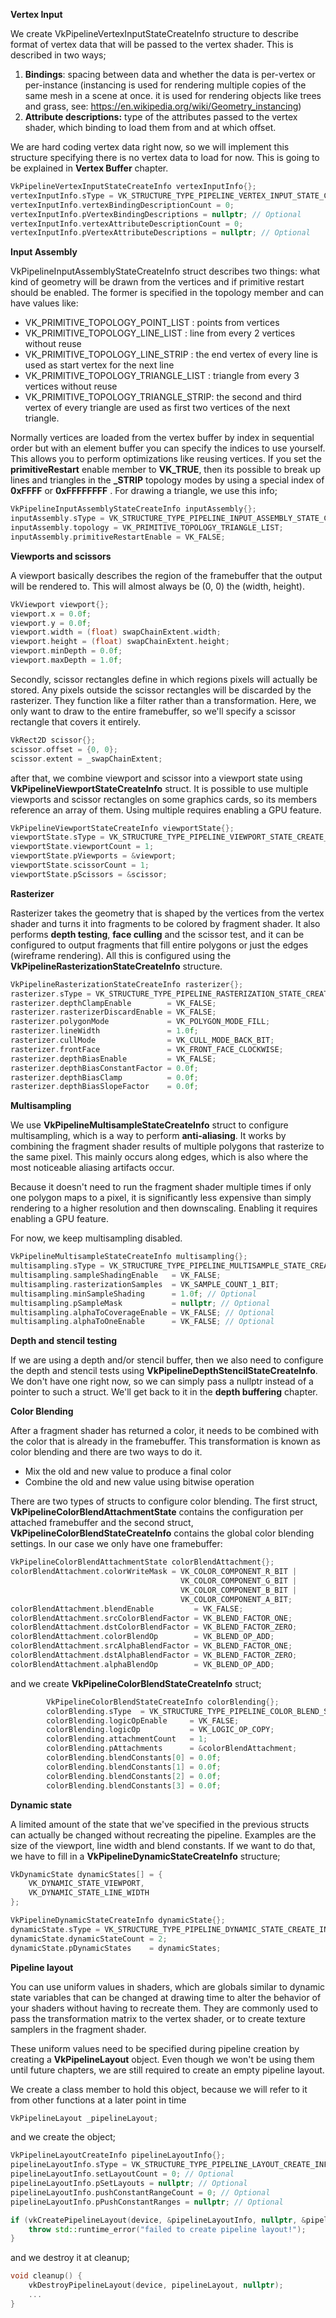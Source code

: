 **Vertex Input**

We create VkPipelineVertexInputStateCreateInfo structure to describe format of vertex data that will be passed to the vertex shader. This is described in two ways;

   1. **Bindings**: spacing between data and whether the data is per-vertex or per-instance    (instancing is used for rendering multiple copies of the same mesh in a scene at once. it is used for rendering objects like trees and grass, see: https://en.wikipedia.org/wiki/Geometry_instancing)
   2. **Attribute descriptions:** type of the attributes passed to the vertex shader, which binding to load them from and at which offset.

We are hard coding vertex data right now, so we will implement this structure specifying there is no vertex data to load for now. This is going to be explained in **Vertex Buffer** chapter.

```c++
VkPipelineVertexInputStateCreateInfo vertexInputInfo{};
vertexInputInfo.sType = VK_STRUCTURE_TYPE_PIPELINE_VERTEX_INPUT_STATE_CREATE_INFO;
vertexInputInfo.vertexBindingDescriptionCount = 0;
vertexInputInfo.pVertexBindingDescriptions = nullptr; // Optional
vertexInputInfo.vertexAttributeDescriptionCount = 0;
vertexInputInfo.pVertexAttributeDescriptions = nullptr; // Optional
```

**Input Assembly**

VkPipelineInputAssemblyStateCreateInfo struct describes two things: what kind of geometry will be drawn from the vertices and if primitive restart should be enabled. The former is specified in the topology member and can have values like:

* VK_PRIMITIVE_TOPOLOGY_POINT_LIST    : points from vertices
* VK_PRIMITIVE_TOPOLOGY_LINE_LIST     : line from every 2 vertices without reuse
* VK_PRIMITIVE_TOPOLOGY_LINE_STRIP    : the end vertex of every line is used as start vertex for the next line
* VK_PRIMITIVE_TOPOLOGY_TRIANGLE_LIST : triangle from every 3 vertices without reuse
* VK_PRIMITIVE_TOPOLOGY_TRIANGLE_STRIP: the second and third vertex of every triangle are used as first two vertices of the next triangle.

Normally vertices are loaded from the vertex buffer by index in sequential order but with an element buffer you can specify the indices to use yourself. This allows you to perform optimizations like reusing vertices. If you set the **primitiveRestart** enable member to **VK_TRUE**, then its possible to break up lines and triangles in the **_STRIP** topology modes by using a special index of **0xFFFF** or **0xFFFFFFFF** . For drawing a triangle, we use this info;

```c++
VkPipelineInputAssemblyStateCreateInfo inputAssembly{};
inputAssembly.sType = VK_STRUCTURE_TYPE_PIPELINE_INPUT_ASSEMBLY_STATE_CREATE_INFO;
inputAssembly.topology = VK_PRIMITIVE_TOPOLOGY_TRIANGLE_LIST;
inputAssembly.primitiveRestartEnable = VK_FALSE;
```

**Viewports and scissors**

A viewport basically describes the region of the framebuffer that the output will be rendered to. This will almost always be (0, 0) the (width, height).

```c++
VkViewport viewport{};
viewport.x = 0.0f;
viewport.y = 0.0f;
viewport.width = (float) swapChainExtent.width;
viewport.height = (float) swapChainExtent.height;
viewport.minDepth = 0.0f;
viewport.maxDepth = 1.0f;
```

Secondly, scissor rectangles define in which regions pixels will actually be stored. Any pixels outside the scissor rectangles will be discarded by the rasterizer. They function like a filter rather than a transformation. Here, we only want to draw to the entire framebuffer, so we'll specify a scissor rectangle that covers it entirely.

```c++
VkRect2D scissor{};
scissor.offset = {0, 0};
scissor.extent = _swapChainExtent;
```

after that, we combine viewport and scissor into a viewport state using **VkPipelineViewportStateCreateInfo** struct. It is possible to use multiple viewports and scissor rectangles on some graphics cards, so its members reference an array of them. Using multiple requires enabling a GPU feature.

```c++
VkPipelineViewportStateCreateInfo viewportState{};
viewportState.sType = VK_STRUCTURE_TYPE_PIPELINE_VIEWPORT_STATE_CREATE_INFO;
viewportState.viewportCount = 1;
viewportState.pViewports = &viewport;
viewportState.scissorCount = 1;
viewportState.pScissors = &scissor;
```

**Rasterizer**

Rasterizer takes the geometry that is shaped by the vertices from the vertex shader and turns it into fragments to be colored by fragment shader. It also performs **depth testing**, **face culling** and the scissor test, and it can be configured to output fragments that fill entire polygons or just the edges (wireframe rendering). All this is configured using the **VkPipelineRasterizationStateCreateInfo** structure.

```c++
VkPipelineRasterizationStateCreateInfo rasterizer{};
rasterizer.sType = VK_STRUCTURE_TYPE_PIPELINE_RASTERIZATION_STATE_CREATE_INFO;
rasterizer.depthClampEnable        = VK_FALSE;
rasterizer.rasterizerDiscardEnable = VK_FALSE;
rasterizer.polygonMode             = VK_POLYGON_MODE_FILL;
rasterizer.lineWidth               = 1.0f;
rasterizer.cullMode                = VK_CULL_MODE_BACK_BIT;
rasterizer.frontFace               = VK_FRONT_FACE_CLOCKWISE;
rasterizer.depthBiasEnable         = VK_FALSE;
rasterizer.depthBiasConstantFactor = 0.0f;
rasterizer.depthBiasClamp          = 0.0f;
rasterizer.depthBiasSlopeFactor    = 0.0f;
```

**Multisampling**

We use **VkPipelineMultisampleStateCreateInfo** struct to configure multisampling, which is a way to perform **anti-aliasing**. It works by combining the fragment shader results of multiple polygons that rasterize to the same pixel. This mainly occurs along edges, which is also where the most noticeable aliasing artifacts occur.

Because it doesn't need to run the fragment shader multiple times if only one polygon maps to a pixel, it is significantly less expensive than simply rendering to a higher resolution and then downscaling. Enabling it requires enabling a GPU feature.

For now, we keep multisampling disabled.

```c++
VkPipelineMultisampleStateCreateInfo multisampling{};
multisampling.sType = VK_STRUCTURE_TYPE_PIPELINE_MULTISAMPLE_STATE_CREATE_INFO;
multisampling.sampleShadingEnable   = VK_FALSE;
multisampling.rasterizationSamples  = VK_SAMPLE_COUNT_1_BIT;
multisampling.minSampleShading      = 1.0f; // Optional
multisampling.pSampleMask           = nullptr; // Optional
multisampling.alphaToCoverageEnable = VK_FALSE; // Optional
multisampling.alphaToOneEnable      = VK_FALSE; // Optional
```

**Depth and stencil testing**

If we are using a depth and/or stencil buffer, then we also need to configure the depth and stencil tests using **VkPipelineDepthStencilStateCreateInfo**. We don't have one right now, so we can simply pass a nullptr instead of a pointer to such a struct. We'll get back to it in the **depth buffering** chapter.

**Color Blending**

After a fragment shader has returned a color, it needs to be combined with the color that is already in the framebuffer. This transformation is known as color blending and there are two ways to do it.

* Mix the old and new value to produce a final color
* Combine the old and new value using bitwise operation

There are two types of structs to configure color blending. The first struct, **VkPipelineColorBlendAttachmentState** contains the configuration per attached framebuffer and the second struct, **VkPipelineColorBlendStateCreateInfo** contains the global color blending settings. In our case we only have one framebuffer:

```c++
VkPipelineColorBlendAttachmentState colorBlendAttachment{};
colorBlendAttachment.colorWriteMask = VK_COLOR_COMPONENT_R_BIT |
                                      VK_COLOR_COMPONENT_G_BIT |
                                      VK_COLOR_COMPONENT_B_BIT |
                                      VK_COLOR_COMPONENT_A_BIT;
colorBlendAttachment.blendEnable         = VK_FALSE;
colorBlendAttachment.srcColorBlendFactor = VK_BLEND_FACTOR_ONE;
colorBlendAttachment.dstColorBlendFactor = VK_BLEND_FACTOR_ZERO;
colorBlendAttachment.colorBlendOp        = VK_BLEND_OP_ADD;
colorBlendAttachment.srcAlphaBlendFactor = VK_BLEND_FACTOR_ONE;
colorBlendAttachment.dstAlphaBlendFactor = VK_BLEND_FACTOR_ZERO;
colorBlendAttachment.alphaBlendOp        = VK_BLEND_OP_ADD;
```

and we create **VkPipelineColorBlendStateCreateInfo** struct;

```c++
        VkPipelineColorBlendStateCreateInfo colorBlending{};
        colorBlending.sType  = VK_STRUCTURE_TYPE_PIPELINE_COLOR_BLEND_STATE_CREATE_INFO;
        colorBlending.logicOpEnable     = VK_FALSE;
        colorBlending.logicOp           = VK_LOGIC_OP_COPY;
        colorBlending.attachmentCount   = 1;
        colorBlending.pAttachments      = &colorBlendAttachment;
        colorBlending.blendConstants[0] = 0.0f;
        colorBlending.blendConstants[1] = 0.0f;
        colorBlending.blendConstants[2] = 0.0f;
        colorBlending.blendConstants[3] = 0.0f;
```

**Dynamic state**

A limited amount of the state that we've specified in the previous structs can actually be changed without recreating the pipeline. Examples are the size of the viewport, line width and blend constants. If we want to do that, we have to fill in a **VkPipelineDynamicStateCreateInfo** structure;

```c++
VkDynamicState dynamicStates[] = {
    VK_DYNAMIC_STATE_VIEWPORT,
    VK_DYNAMIC_STATE_LINE_WIDTH
};

VkPipelineDynamicStateCreateInfo dynamicState{};
dynamicState.sType = VK_STRUCTURE_TYPE_PIPELINE_DYNAMIC_STATE_CREATE_INFO;
dynamicState.dynamicStateCount = 2;
dynamicState.pDynamicStates    = dynamicStates;
```

**Pipeline layout**

You can use uniform values in shaders, which are globals similar to dynamic state variables that can be changed at drawing time to alter the behavior of your shaders without having to recreate them. They are commonly used to pass the transformation matrix to the vertex shader, or to create texture samplers in the fragment shader.

These uniform values need to be specified during pipeline creation by creating a **VkPipelineLayout** object. Even though we won't be using them until future chapters, we are still required to create an empty pipeline layout.

We create a class member to hold this object, because we will refer to it from other functions at a later point in time

```c++
VkPipelineLayout _pipelineLayout;
```

and we create the object;

```c++
VkPipelineLayoutCreateInfo pipelineLayoutInfo{};
pipelineLayoutInfo.sType = VK_STRUCTURE_TYPE_PIPELINE_LAYOUT_CREATE_INFO;
pipelineLayoutInfo.setLayoutCount = 0; // Optional
pipelineLayoutInfo.pSetLayouts = nullptr; // Optional
pipelineLayoutInfo.pushConstantRangeCount = 0; // Optional
pipelineLayoutInfo.pPushConstantRanges = nullptr; // Optional

if (vkCreatePipelineLayout(device, &pipelineLayoutInfo, nullptr, &pipelineLayout) != VK_SUCCESS) {
    throw std::runtime_error("failed to create pipeline layout!");
}
```

and we destroy it at cleanup;

```c++
void cleanup() {
    vkDestroyPipelineLayout(device, pipelineLayout, nullptr);
    ...
}
```

